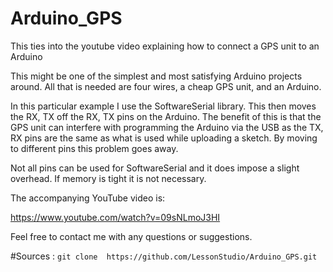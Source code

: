 # Arduino_GPS
This ties into the youtube video explaining how to connect a GPS unit to an Arduino

This might be one of the simplest and most satisfying Arduino projects around. All that is needed are four wires, a cheap GPS unit, and an Arduino. 


In this particular example I use the SoftwareSerial library. This then moves the RX, TX off the RX, TX pins on the Arduino. The benefit of this is that the GPS unit can interfere with programming the Arduino via the USB as the TX, RX pins are the same as what is used while uploading a sketch. By moving to different pins this problem goes away. 

Not all pins can be used for SoftwareSerial and it does impose a slight overhead. If memory is tight it is not necessary. 

The accompanying YouTube video is:

https://www.youtube.com/watch?v=09sNLmoJ3HI

Feel free to contact me with any questions or suggestions.

#Sources :
``git clone  https://github.com/LessonStudio/Arduino_GPS.git``
